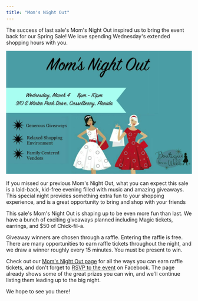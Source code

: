 ```yaml
---
title: "Mom's Night Out"
---
```


The success of last sale's Mom's Night Out inspired us to bring the event back for our Spring Sale! We love spending Wednesday's extended shopping hours with you.

![](/img/blog/Spring_2015_Moms_Night_Out.jpg)

If you missed our previous Mom's Night Out, what you can expect this sale is a laid-back, kid-free evening filled with music and amazing giveaways. This special night provides something extra fun to your shopping experience, and is a great opportunity to bring and shop with your friends

This sale's Mom's Night Out is shaping up to be even more fun than last. We have a bunch of exciting giveaways planned including Magic tickets, earrings, and $50 of Chick-fil-a.

Giveaway winners are chosen through a raffle. Entering the raffle is free. There are many opportunities to earn raffle tickets throughout the night, and we draw a winner roughly every 15 minutes. You must be present to win.

Check out our [Mom's Night Out page](/shoppers/moms-night-out/) for all the ways you can earn raffle tickets, and don't forget to [RSVP to the event](https://www.facebook.com/events/352370064946634/) on Facebook. The page already shows some of the great prizes you can win, and we'll continue listing them leading up to the big night.

We hope to see you there!
